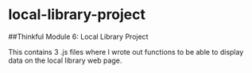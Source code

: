 # local-library-project
##Thinkful Module 6: Local Library Project

This contains 3 .js files where I wrote out functions to be able to display data on the local library web page. 
